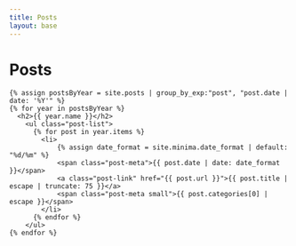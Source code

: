 ```yaml
---
title: Posts
layout: base
---
```

<div class="blog">
    <h1 class="page-heading">Posts</h1>
    
    {% assign postsByYear = site.posts | group_by_exp:"post", "post.date | date: '%Y'" %}
    {% for year in postsByYear %}
      <h2>{{ year.name }}</h2>
        <ul class="post-list">
          {% for post in year.items %}
            <li>
                {% assign date_format = site.minima.date_format | default: "%d/%m" %}
                <span class="post-meta">{{ post.date | date: date_format }}</span>
                <a class="post-link" href="{{ post.url }}">{{ post.title | escape | truncate: 75 }}</a>
                <span class="post-meta small">{{ post.categories[0] | escape }}</span>
            </li>
          {% endfor %}
        </ul>
    {% endfor %}
</div>
